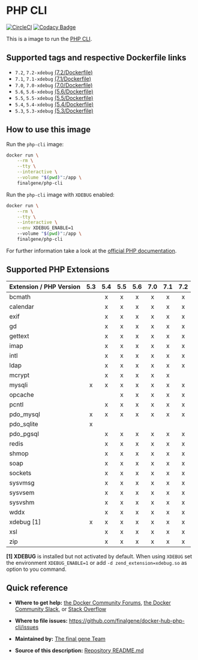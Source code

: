 # PHP CLI
[![CircleCI](https://circleci.com/gh/final-gene/docker-hub-php-cli/tree/master.svg?style=svg)](https://circleci.com/gh/final-gene/docker-hub-php-cli/tree/master) [![Codacy Badge](https://api.codacy.com/project/badge/Grade/e067ba9a720d4b3995c21adc9182f599)](https://www.codacy.com/app/final-gene/docker-hub-php-cli?utm_source=github.com&amp;utm_medium=referral&amp;utm_content=final-gene/docker-hub-php-cli&amp;utm_campaign=Badge_Grade)

This is a image to run the [PHP CLI](http://php.net/manual/en/features.commandline.php).

## Supported tags and respective Dockerfile links
* `7.2`, `7.2-xdebug` [(7.2/Dockerfile)](https://github.com/finalgene/docker-hub-php-cli/blob/master/7.2/Dockerfile)
* `7.1`, `7.1-xdebug` [(7.1/Dockerfile)](https://github.com/finalgene/docker-hub-php-cli/blob/master/7.1/Dockerfile)
* `7.0`, `7.0-xdebug` [(7.0/Dockerfile)](https://github.com/finalgene/docker-hub-php-cli/blob/master/7.0/Dockerfile)
* `5.6`, `5.6-xdebug` [(5.6/Dockerfile)](https://github.com/finalgene/docker-hub-php-cli/blob/master/5.6/Dockerfile)
* `5.5`, `5.5-xdebug` [(5.5/Dockerfile)](https://github.com/finalgene/docker-hub-php-cli/blob/master/5.5/Dockerfile)
* `5.4`, `5.4-xdebug` [(5.4/Dockerfile)](https://github.com/finalgene/docker-hub-php-cli/blob/master/5.4/Dockerfile)
* `5.3`, `5.3-xdebug` [(5.3/Dockerfile)](https://github.com/finalgene/docker-hub-php-cli/blob/master/5.3/Dockerfile)

## How to use this image
Run the `php-cli` image:

```bash
docker run \
    --rm \
    --tty \
    --interactive \
    --volume "$(pwd)":/app \
    finalgene/php-cli
```

Run the `php-cli` image with `XDEBUG` enabled:

```bash
docker run \
    --rm \
    --tty \
    --interactive \
    --env XDEBUG_ENABLE=1
    --volume "$(pwd)":/app \
    finalgene/php-cli
```

For further information take a look at the [official PHP documentation](http://php.net/manual/en/).

## Supported PHP Extensions

| Extension / PHP Version |   5.3   |   5.4   |   5.5   |   5.6   |   7.0   |   7.1   |   7.2   |
| ----------------------- |:-------:|:-------:|:-------:|:-------:|:-------:|:-------:|:-------:|
| bcmath                  |         |    x    |    x    |    x    |    x    |    x    |    x    |
| calendar                |         |    x    |    x    |    x    |    x    |    x    |    x    |
| exif                    |         |    x    |    x    |    x    |    x    |    x    |    x    |
| gd                      |         |    x    |    x    |    x    |    x    |    x    |    x    |
| gettext                 |         |    x    |    x    |    x    |    x    |    x    |    x    |
| imap                    |         |    x    |    x    |    x    |    x    |    x    |    x    |
| intl                    |         |    x    |    x    |    x    |    x    |    x    |    x    |
| ldap                    |         |    x    |    x    |    x    |    x    |    x    |    x    |
| mcrypt                  |         |    x    |    x    |    x    |    x    |    x    |         |
| mysqli                  |    x    |    x    |    x    |    x    |    x    |    x    |    x    |
| opcache                 |         |         |    x    |    x    |    x    |    x    |    x    |
| pcntl                   |         |    x    |    x    |    x    |    x    |    x    |    x    |
| pdo_mysql               |    x    |    x    |    x    |    x    |    x    |    x    |    x    |
| pdo_sqlite              |    x    |         |         |         |         |         |         |
| pdo_pgsql               |         |    x    |    x    |    x    |    x    |    x    |    x    |
| redis                   |         |    x    |    x    |    x    |    x    |    x    |    x    |
| shmop                   |         |    x    |    x    |    x    |    x    |    x    |    x    |
| soap                    |         |    x    |    x    |    x    |    x    |    x    |    x    |
| sockets                 |         |    x    |    x    |    x    |    x    |    x    |    x    |
| sysvmsg                 |         |    x    |    x    |    x    |    x    |    x    |    x    |
| sysvsem                 |         |    x    |    x    |    x    |    x    |    x    |    x    |
| sysvshm                 |         |    x    |    x    |    x    |    x    |    x    |    x    |
| wddx                    |         |    x    |    x    |    x    |    x    |    x    |    x    |
| xdebug [1]              |    x    |    x    |    x    |    x    |    x    |    x    |    x    |
| xsl                     |         |    x    |    x    |    x    |    x    |    x    |    x    |
| zip                     |         |    x    |    x    |    x    |    x    |    x    |    x    |

**[1] XDEBUG** is installed but not activated by default. When using `XDEBUG` set the environment `XDEBUG_ENABLE=1` or add `-d zend_extension=xdebug.so` as option to you command.

## Quick reference
* **Where to get help:**
[the Docker Community Forums](https://forums.docker.com), [the Docker Community Slack](https://blog.docker.com/2016/11/introducing-docker-community-directory-docker-community-slack), or [Stack Overflow](https://stackoverflow.com/search?tab=newest&q=docker)

* **Where to file issues:**
https://github.com/finalgene/docker-hub-php-cli/issues

* **Maintained by:**
[The final gene Team](https://github.com/finalgene)

* **Source of this description:**
[Repository README.md](https://github.com/finalgene/docker-hub-php-cli/blob/master/README.md)
